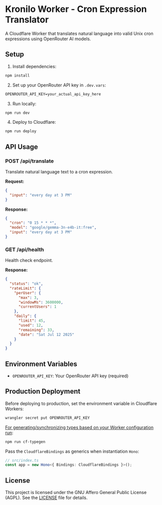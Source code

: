 # Kronilo Worker - Cron Expression Translator

A Cloudflare Worker that translates natural language into valid Unix cron expressions using OpenRouter AI models.

## Setup

1. Install dependencies:

```txt
npm install
```

2. Set up your OpenRouter API key in `.dev.vars`:

```txt
OPENROUTER_API_KEY=your_actual_api_key_here
```

3. Run locally:

```txt
npm run dev
```

4. Deploy to Cloudflare:

```txt
npm run deploy
```

## API Usage

### POST /api/translate

Translate natural language text to a cron expression.

**Request:**

```json
{
  "input": "every day at 3 PM"
}
```

**Response:**

```json
{
  "cron": "0 15 * * *",
  "model": "google/gemma-3n-e4b-it:free",
  "input": "every day at 3 PM"
}
```

### GET /api/health

Health check endpoint.

**Response:**

```json
{
  "status": "ok",
  "rateLimit": {
    "perUser": {
      "max": 3,
      "windowMs": 3600000,
      "currentUsers": 1
    },
    "daily": {
      "limit": 45,
      "used": 12,
      "remaining": 33,
      "date": "Sat Jul 12 2025"
    }
  }
}
```

## Environment Variables

- `OPENROUTER_API_KEY`: Your OpenRouter API key (required)

## Production Deployment

Before deploying to production, set the environment variable in Cloudflare Workers:

```txt
wrangler secret put OPENROUTER_API_KEY
```

[For generating/synchronizing types based on your Worker configuration run](https://developers.cloudflare.com/workers/wrangler/commands/#types):

```txt
npm run cf-typegen
```

Pass the `CloudflareBindings` as generics when instantiation `Hono`:

```ts
// src/index.ts
const app = new Hono<{ Bindings: CloudflareBindings }>();
```

## License

This project is licensed under the GNU Affero General Public License (AGPL). See the [LICENSE](LICENSE) file for details.
